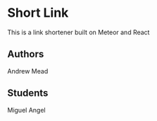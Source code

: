 # Short Link

This is a link shortener built on Meteor and React

## Authors

Andrew Mead

## Students

Miguel Angel